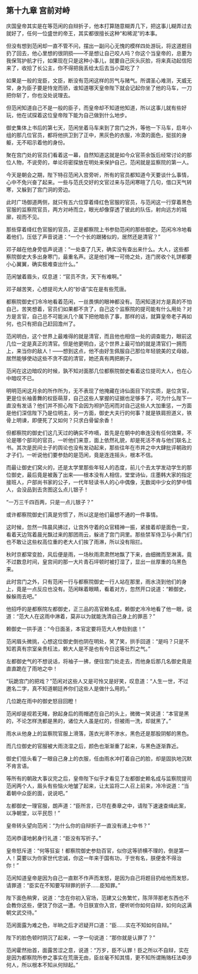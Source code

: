 ## 第十九章 **宫前对峙**

庆国皇帝其实是在等范闲的自辩折子，他本打算随意糊弄几下，把这事儿糊弄过去就好了，任何一位盛世的帝王，其实都很擅长这种“和稀泥”的本事。

但没有想到范闲却一直不管不问，摆出一副问心无愧的模样四处游玩，将这道题目扔了回去，他心里想的很阴损——不是想让自己咬人吗？你这个当皇帝的，总要为我保驾护航才行，如果现在只是这种小事儿，就要自己灰头灰脸，将来真动起信阳来了，收拾了长公主，你不得把我丢给太后去当小菜吃了？

如果是一般的宠臣，文臣，断没有范闲这样的厉气与赌气。所谓圣心难测，天威无常，身为臣子要是恃宠而骄，谁知道哪天皇帝陛下就会记起你坐了他的马车，一刀把你斩了，你也没处说理去。

但范闲知道自己不是一般的臣子，而皇帝却不知道他知道，所以这事儿就有些好玩，他在试探着这位皇帝陛下能为自己做到什么地步。

御史集体上书后的第七天，范闲坐着马车来到了宫门之外，等他一下马车，启年小组的那几位官员，都将他拱卫到了正中，黑灰色的衣服，冷漠的面色，挺拔的身躯，无不昭示着他的身份。

聚在宫门处的官员们看着这一幕，自然知道这就是如今众官茶余饭后经常讨论的那位人物，不说旁的，单论将密探放在明处来保护自己，范闲就是监察院的第一人。

今天是朝会之期，陛下特召范闲入宫旁听，所有的官员都知道今天要谈什么事情，心中不免兴奋了起来。一些与范氏交好的文官过来与范闲寒暄了几句，借口天气转寒，又躲到了宫门洞的旁边。

此时广场御道两侧，就只有五六位穿着绛红色官服的官员，与范闲这一行穿着黑色官服的监察院官员，两方对峙而立，眼光却像穿透了彼此的队伍，射向远方的城廓，视而不见。

那些穿着绛红色官服的官员，正是都察院上书参劾范闲的那些御史。范闲冷冷地看着他们，压低了声音说道：“一个个长的跟猪似的，居然还是清官？”

邓子越在他身旁低声说道：“一处查了几天，确实没有查出来什么。大人，这些都察院御史大多出身寒门，最重名声。这是他们唯一可倚之处，连门房收个礼饼都要小心翼翼，确实极难查出什么。”

范闲皱着眉头，叹息道：“官员不贪，天下有难啊。”

邓子越苦笑，心想提司大人的“妙语”实在是有些荒唐。

都察院御史们冷冷地看着范闲，一丝畏惧的眼神都没有。范闲知道对方是真的不怕自己，苦笑想着，官员们如果都不贪了，自己这个监察院的提司能有什么用处？对方是言官，自己总不可能派几个属下把他暗杀了事，那样的话，就算皇帝老子再如何，也只有把自己赶回澹州了。

范闲明白，这个世界上最难得的就是清官，而且他也相信一处的调查能力，眼前这几位一定是真正的清官。但是他更明白，这个世界上最可怕的就是清官们一拥而上，来当你的敌人！——想到这点，他不由好生佩服自己那位年轻貌美的丈母娘，居然能够使动这些不贪不腐的清官，她还真有两把刷子。

范闲在这边暗叹的时候，孰不知对面那几位都察院御史看着这位提司大人，也在心中暗叹不已。

明明范闲这月余的所作所为，无不表现了他掩藏在诗仙面目下的实质，是位贪官，更是位长袖善舞的权臣萌芽，自己这些人掌握的证据也足够多了，可为什么陛下一直没有发话？他们并不担心陛下会因为袒护范闲而对自己这些人大加重惩，一方面是他们深信陛下乃是位明主，另一方面，御史大夫行的何事？就是铁肩担道义，铁骨上明谏，即便死了又如何？只求白骨留余香！

但都察院的御史们这几天过的确实不咋嘀，首先是在朝中的串连没有任何效果，不论是哪个部司的官员，一听他们来意，面上依然礼貌，却是死活不肯与他们联名上书。其次是民间士子的舆论也没有发动起来，那些往年在市井之中大肆批评朝政的才子们，一听说他们要参劾的是范闲，竟是连连摇头，根本不信。

而最让御史们窝火的，还是太学里那些年轻人的态度，前儿个去太学发动学生的那位御史，最后竟是被轰了出来——根本没有人相信，堂堂诗仙，庄墨韩大家的指定接班人，户部尚书家的公子，一代年轻读书人的心中偶像，无数闺中少女的梦中情人，会没品到去贪图这么点儿银子！

“一万三千四百两，只是一点儿银子？”

或许都察院御史们真是穷惯了，所以这是他们最想不通的一件事情。

这时候，忽然一阵晨风拂过，让宫外守着的众官精神一振，紧接着却是面色一变，看着天边驾着晨光飘过来的那团雨云，躲进了宫门洞里。那些禁军侍卫与小黄门们也不敢让这些权高位重的老大人们挨了雨淋，所以没有阻拦。

秋时京都常变脸，风后便是雨，一场秋雨肃肃然地飘了下来，由细微而至淋漓，竟不过数息时间，皇宫间的那一大片青石坪顿时被打湿了，显出一丝厚重的乌黑色来。

此时宫门之外，只有范闲一行与都察院御史一行人站在那里，雨水浇到他们的身上，竟是一点反应也没有。范闲眯着眼睛，看着对方，忽然开口说道：“赖御史，躲躲雨去吧。”

他招呼的是都察院左都御史，正三品的高官赖名成，赖御史冷冷地看了他一眼，说道：“范大人在这雨中淋着，莫非以为就能洗清自己身上的罪恶？”

赖御史一拱手道：“今日面圣，本官定要将范大人参劾到底！”

范闲眉头微挑，心想这位御史倒也阴在明处，笑了笑，拱手回道：“是吗？只是不知若真有宗室亲贵枉法，赖大人是不是也有今日这等壮烈之气。”

左都御史气的不想说话，将袖子一拂，便往宫门处走去，而他身后那几名御史竟是直直跪在了雨地之中！

“玩跪宫门的把戏？”范闲对这些人又是可怜又是好笑，叹息道：“人生一世，不过邀名二字，真不知道朝廷养你们这些人是做什么用的。”

几位跪在雨中的御史怒目回瞪！

范闲却是视若无睹，掀起身后的雨帽遮在自己的头上，微微一笑说道：“本官是黑的，不论怎样洗都是黑的，诸位大人虽是红的，但被雨一洗，却就黑了。”

雨水从他身上的监察院官服上滑落，莲衣光滑不渗水，黑色还是那股阴郁的黑色。

而几位御史的官服被大雨浇湿之后，颜色也渐渐重了起来，与黑色逐渐靠近。

御史们低头看了一眼自己身上的衣服，任由雨水冲打着自己的脸，却是固执地沉默不肯言语。

等所有的朝政大事议完之后，皇帝陛下似乎才看见了左都御史赖名成与监察院提司范闲两个人，眉头有些恼火地皱了起来，让太监将二人召上前来，冷冷说道：“当着朝中众臣的面，说说吧。”

左都御史一理官服，朗声道：“臣所言，已尽在奏章之中，请陛下速速查缉此案，以净朝堂，以平民怨！”

皇帝转头望向范闲：“为什么你的自辩折子一直没有递上中书？”

范闲恭谨地躬身行礼道：“臣没有写折子。”

皇帝怒斥道：“何等狂妄！都察院御史参劾百官，似你这等骄横不理的，倒是第一人！莫要以为你家世代忠诚，你这一年来于国有功，于世有名，朕便舍不得治你！”

范闲知道皇帝是因为自己一直默不作声而发怒，是因为自己将题目扔给他而发怒，请罪道：“臣实在不知要写辩罪的折子……臣知罪。”

陛下面色稍霁，说道：“念在你初入官场，范建又公务繁忙，陈萍萍那老东西也不会教你这些，便饶了你这一遭。今日朕宣你入宫，便听听你如何自辩，如何向这满朝文武交待。”

范闲面露为难之色，半晌之后才迟疑开口道：“臣……实在不知如何自辩。”

陛下的脸色顿时阴沉了起来，一字一句说道：“那你就是认罪了？”

范闲霍然抬首，面露苦涩之意，说道：“万岁，臣不认罪！臣之所以不自辩，实在是因为都察院所参之事实在荒唐无由，臣丝毫不知其情，更不知所谓贿赂枉法牵涉何人，所以根本不知从何辩起。”

